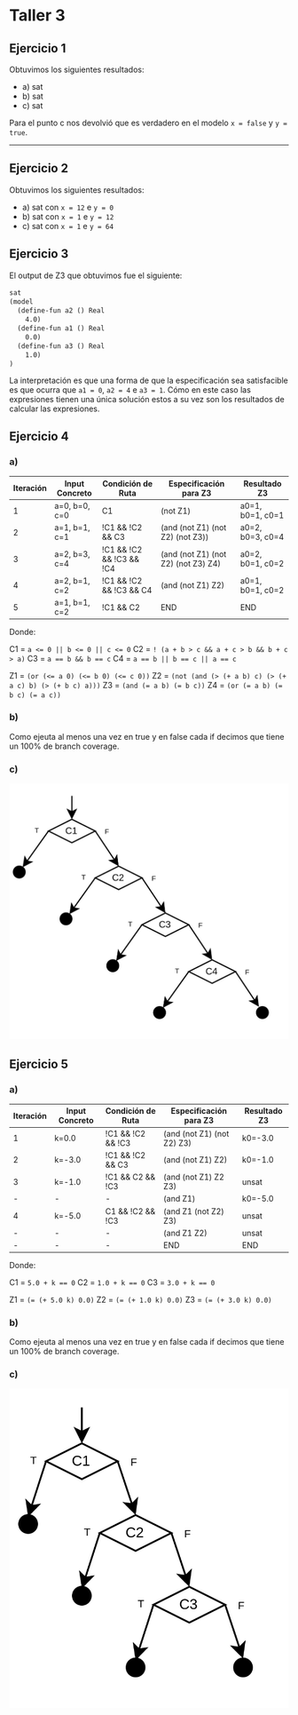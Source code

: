 # Taller 3

## Ejercicio 1

Obtuvimos los siguientes resultados:

- a) sat
- b) sat
- c) sat

Para el punto c nos devolvió que es verdadero en el modelo `x = false` y `y =
true`.

---

## Ejercicio 2

Obtuvimos los siguientes resultados:

- a) sat con `x = 12` e `y = 0`
- b) sat con `x = 1` e `y = 12`
- c) sat con `x = 1` e `y = 64`


## Ejercicio 3

El output de Z3 que obtuvimos fue el siguiente:

```smt
sat
(model 
  (define-fun a2 () Real
    4.0)
  (define-fun a1 () Real
    0.0)
  (define-fun a3 () Real
    1.0)
)
```

La interpretación es que una forma de que la especificación sea satisfacible es
que ocurra que `a1 = 0`, `a2 = 4` e `a3 = 1`. Cómo en este caso las expresiones
tienen una única solución estos a su vez son los resultados de calcular las
expresiones.



## Ejercicio 4

### a)

| Iteración | Input Concreto      | Condición de Ruta         | Especificación para Z3                  | Resultado Z3         |
| --------- | ------------------- | ------------------------- | --------------------------------------- | -------------------- |
| 1         | a=0, b=0, c=0       | C1                        | (not Z1)                                | a0=1, b0=1, c0=1     |
| 2         | a=1, b=1, c=1       | !C1 && !C2 && C3          | (and (not Z1) (not Z2) (not Z3))        | a0=2, b0=3, c0=4     |
| 3         | a=2, b=3, c=4       | !C1 && !C2 && !C3 && !C4  | (and (not Z1) (not Z2) (not Z3) Z4)     | a0=2, b0=1, c0=2     |
| 4         | a=2, b=1, c=2       | !C1 && !C2 && !C3 && C4   | (and (not Z1) Z2)                       | a0=1, b0=1, c0=2     |
| 5         | a=1, b=1, c=2       | !C1 && C2                 | END                                     | END                  |

Donde:

C1 =  `a <= 0 || b <= 0 || c <= 0`
C2 = `! (a + b > c && a + c > b && b + c > a)`
C3 = `a == b && b == c`
C4 = `a == b || b == c || a == c`

Z1 = `(or (<= a 0) (<= b 0) (<= c 0))`
Z2 = `(not (and (> (+ a b) c) (> (+ a c) b) (> (+ b c) a)))`
Z3 = `(and (= a b) (= b c))`
Z4 = `(or (= a b) (= b c) (= a c))`

### b)

Como ejeuta al menos una vez en true y en false cada if decimos que tiene un 100% de branch coverage.


### c)

![arbol1](arbol1.png)


## Ejercicio 5


### a)

| Iteración | Input Concreto      | Condición de Ruta         | Especificación para Z3                  | Resultado Z3         |
| --------- | ------------------- | ------------------------- | --------------------------------------- | -------------------- |
| 1         | k=0.0               | !C1 && !C2 && !C3         | (and (not Z1) (not Z2) Z3)              | k0=-3.0              |
| 2         | k=-3.0              | !C1 && !C2 && C3          | (and (not Z1) Z2)                       | k0=-1.0              |
| 3         | k=-1.0              | !C1 && C2 && !C3          | (and (not Z1) Z2 Z3)                    | unsat                |
| -         | -                   | -                         | (and Z1)                                | k0=-5.0              |
| 4         | k=-5.0              | C1 && !C2 && !C3          | (and Z1 (not Z2) Z3)                    | unsat                |
| -         | -                   | -                         | (and Z1 Z2)                             | unsat                |
| -         | -                   | -                         | END                                     | END                  |

Donde:

C1 = `5.0 + k == 0`
C2 = `1.0 + k == 0`
C3 = `3.0 + k == 0`

Z1 = `(= (+ 5.0 k) 0.0)`
Z2 = `(= (+ 1.0 k) 0.0)`
Z3 = `(= (+ 3.0 k) 0.0)`


### b)

Como ejeuta al menos una vez en true y en false cada if decimos que tiene un 100% de branch coverage.


### c)

![arbol2](arbol2.png)


